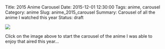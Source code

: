Title: 2015 Anime Carousel
Date: 2015-12-01 12:30:00
Tags: anime, carousel
Category: anime
Slug: anime_2015_carousel
Summary: Carousel of all the anime I watched this year
Status: draft

<a href="{filename}/images/2015/carousel/02_death_parade.jpg" data-lightbox="carousel" data-title="Death Parade (Winter)">
<img src="{filename}/images/2015/carousel/02_death_parade.jpg"/>
</a>

<a href="{filename}/images/2015/carousel/01_assassination.jpg" data-lightbox="carousel" data-title="Assassination Classroom (Winter)"></a>
<a href="{filename}/images/2015/carousel/03_snafu.jpg" data-lightbox="carousel" data-title="My Teen Romantic Comedy SNAFU Too (Spring)"></a>
<a href="{filename}/images/2015/carousel/04_danna.jpg" data-lightbox="carousel" data-title="Danna go Nani wo Itteiru ka Wakaranai Ken 2 Sure-me (Spring)"></a>
<a href="{filename}/images/2015/carousel/05_dungeon.jpg" data-lightbox="carousel" data-title="Dungeon ni Demi wo Motomeru no wa Machigatteiru no Darou ka? (Spring)"></a>
<a href="{filename}/images/2015/carousel/06_nagato.jpg" data-lightbox="carousel" data-title="Nagano Yuki-chan no Shoushitsu (Spring)"></a>
<a href="{filename}/images/2015/carousel/07_kenpa.jpg" data-lightbox="carousel" data-title="Kenpa Kyoushi (Spring)"></a>
<a href="{filename}/images/2015/carousel/08_seraph.jpg" data-lightbox="carousel" data-title="Omari no Seraph (Spring)"></a>
<a href="{filename}/images/2015/carousel/09_fate.jpg" data-lightbox="carousel" data-title="Fate/stay night: Unlimited Blade Works (Spring)"></a>
<a href="{filename}/images/2015/carousel/10_plastic.jpg" data-lightbox="carousel" data-title="Plastic Memories (Spring)"></a>
<a href="{filename}/images/2015/carousel/11_kekkai.jpg" data-lightbox="carousel" data-title="Kekkai Sensen (Spring)"></a>
<a href="{filename}/images/2015/carousel/12_baby.jpg" data-lightbox="carousel" data-title="Baby Steps 2 (Spring)"></a>
<a href="{filename}/images/2015/carousel/13_mikagura.jpg" data-lightbox="carousel" data-title="Mikagura Gakuen Kumikyoku (Spring)"></a>
<a href="{filename}/images/2015/carousel/14_hibike.jpg" data-lightbox="carousel" data-title="Hibike! Euphonium (Spring)"></a>
<a href="{filename}/images/2015/carousel/15_ore.jpg" data-lightbox="carousel" data-title="Ore Monogatari!! (Spring)"></a>
<a href="{filename}/images/2015/carousel/16_yamada.jpg" data-lightbox="carousel" data-title="Yamada-Kin to 7-nin no Majo (Spring)"></a>
<a href="{filename}/images/2015/carousel/17_grisaia.jpg" data-lightbox="carousel" data-title="Grisaia no Rakuen (Spring)"></a>
<a href="{filename}/images/2015/carousel/18_gangsta.jpg" data-lightbox="carousel" data-title="Gangsta (Summer)"></a>
<a href="{filename}/images/2015/carousel/19_rapo.jpg" data-lightbox="carousel" data-title="Rapo Kitan: Game of Laplace (Summer)"></a>
<a href="{filename}/images/2015/carousel/20_aoharu.jpg" data-lightbox="carousel" data-title="Aoharu x Kikanjuu (Summer)"></a>
<a href="{filename}/images/2015/carousel/22_charlotte.jpg" data-lightbox="carousel" data-title="Charlotte (Summer)"></a>
<a href="{filename}/images/2015/carousel/23_rokka.jpg" data-lightbox="carousel" data-title="Rokka no Yuusha (Summer)"></a>
<a href="{filename}/images/2015/carousel/24_akagami.jpg" data-lightbox="carousel" data-title="Akagami no Shirayuki-hime (Summer)"></a>
<a href="{filename}/images/2015/carousel/25_jitsu.jpg" data-lightbox="carousel" data-title="Jitsu wa Watashi wa (Summer)"></a>
<a href="{filename}/images/2015/carousel/26_gakkou.jpg" data-lightbox="carousel" data-title="Gakkou Gurashi! (Summer)"></a>
<a href="{filename}/images/2015/carousel/27_danchigai.jpg" data-lightbox="carousel" data-title="Danchigai (Summer)"></a>
<a href="{filename}/images/2015/carousel/28_asterisk.jpg" data-lightbox="carousel" data-title="Gakusen Toshi Asterisk (Fall)"></a>
<a href="{filename}/images/2015/carousel/29_cavalry.jpg" data-lightbox="carousel" data-title="Rakudai Kishi no Cavalry (Fall)"></a>
<a href="{filename}/images/2015/carousel/30_utawarerumono.jpg" data-lightbox="carousel" data-title="Utawarerumono: Itsuwari no Kamen (Fall)"></a>
<a href="{filename}/images/2015/carousel/31_one.jpg" data-lightbox="carousel" data-title="One Punch Man (Fall)"></a>
<a href="{filename}/images/2015/carousel/32_sakurako.jpg" data-lightbox="carousel" data-title="Sakurako-san no Ashimoto ni wa Shitai ga Umatteiru (Fall)"></a>

Click on the image above to start the carousel of the anime I was able to enjoy that aired this year...

